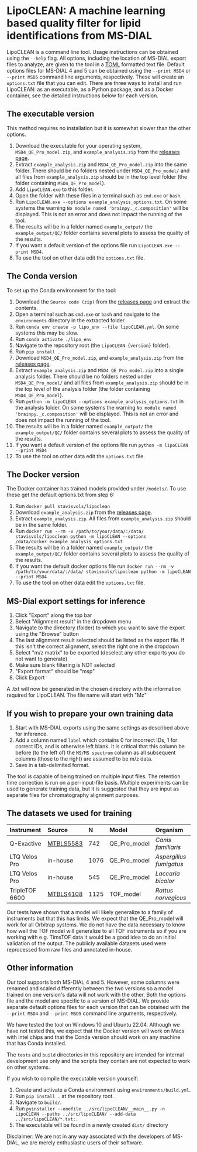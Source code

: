 

# LipoCLEAN: A machine learning based quality filter for lipid identifications from MS-DIAL
LipoCLEAN is a command line tool. Usage instructions can be obtained using the `--help` flag. All options, including the location of MS-DIAL export files to analyze, are given to the tool in a [TOML](https://toml.io/) formatted text file. Default options files for MS-DIAL 4 and 5 can be obtained using the `--print MSD4` or `--print MSD5` command line arguments, respectively. These will create an `options.txt` file that you can edit. There are three ways to install and run LipoCLEAN: as an executable, as a Python package, and as a Docker container, see the detailed instructions below for each version.

## The executable version
This method requires no installation but it is somewhat slower than the other options.
1. Download the executable for your operating system, `MSD4_QE_Pro_model.zip`, and `example_analysis.zip` from the [releases page](https://github.com/stavis1/lipoCLEAN/releases).
2. Extract `example_analysis.zip` and `MSD4_QE_Pro_model.zip` into the same folder. There should be no folders nested under `MSD4_QE_Pro_model/` and all files from `example_analysis.zip` should be in the top level folder (the folder containing `MSD4_QE_Pro_model`).
3. Add `LipoCLEAN.exe` to this folder.
4. Open the folder with these files in a terminal such as `cmd.exe` or `bash`.
5. Run `LipoCLEAN.exe --options example_analysis_options.txt`. On some systems the warning `No module named 'brainpy._c.composition'` will be displayed. This is not an error and does not impact the running of the tool.
6. The results will be in a folder named `example_output/` the `example_output/QC/` folder contains several plots to assess the quality of the results.
7. If you want a default version of the options file run `LipoCLEAN.exe --print MSD4`.
8. To use the tool on other data edit the `options.txt` file.

## The Conda version
To set up the Conda environment for the tool:
1. Download the `Source code (zip)` from the [releases page](https://github.com/stavis1/lipoCLEAN/releases) and extract the contents.
2. Open a terminal such as `cmd.exe` or `bash` and navigate to the `environments` directory in the extracted folder.
3. Run `conda env create -p lipo_env --file lipoCLEAN.yml`. On some systems this may be slow.
4. Run `conda activate ./lipo_env`
5. Navigate to the repository root (the `LipoCLEAN-{version}` folder).
6. Run `pip install .`
7. Download `MSD4_QE_Pro_model.zip`, and `example_analysis.zip` from the [releases page](https://github.com/stavis1/lipoCLEAN/releases).
8. Extract `example_analysis.zip` and `MSD4_QE_Pro_model.zip` into a single analysis folder. There should be no folders nested under `MSD4_QE_Pro_model/` and all files from `example_analysis.zip` should be in the top level of the analysis folder (the folder containing `MSD4_QE_Pro_model`).
9. Run `python -m lipoCLEAN --options example_analysis_options.txt` in the analysis folder. On some systems the warning `No module named 'brainpy._c.composition'` will be displayed. This is not an error and does not impact the running of the tool.
10. The results will be in a folder named `example_output/` the `example_output/QC/` folder contains several plots to assess the quality of the results.
11. If you want a default version of the options file run `python -m lipoCLEAN --print MSD4`
12. To use the tool on other data edit the `options.txt` file.

## The Docker version
The Docker container has trained models provided under `/models/`. To use these get the default options.txt from step 6:
1. Run `docker pull stavisvols/lipoclean`
2. Download `example_analysis.zip` from the [releases page](https://github.com/stavis1/lipoCLEAN/releases).
3. Extract `example_analysis.zip`. All files from `example_analysis.zip` should be in the same folder.
4. Run `docker run --rm -v /path/to/your/data/:/data/ stavisvols/lipoclean python -m lipoCLEAN --options /data/docker_example_analysis_options.txt`
5. The results will be in a folder named `example_output/` the `example_output/QC/` folder contains several plots to assess the quality of the results.
6. If you want the default docker options file run `docker run --rm -v /path/to/your/data/:/data/ stavisvols/lipoclean python -m lipoCLEAN --print MSD4`
7. To use the tool on other data edit the `options.txt` file.

## MS-Dial export settings for inference
1. Click "Export" along the top bar
2. Select "Alignment result" in the dropdown menu
3. Navigate to the directory (folder) to which you want to save the export using the "Browse" button
4. The last alignment result selected should be listed as the export file. If this isn't the correct alignment, select the right one in the dropdown
5. Select "m/z matrix" to be exported (deselect any other exports you do not want to generate)
6. Make sure blank filtering is NOT selected
7. "Export format" should be "msp"
8. Click Export

A .txt will now be generated in the chosen directory with the information required for LipoCLEAN. The file name will start with "Mz"

## If you wish to prepare your own training data
1. Start with MS-DIAL exports using the same settings as described above for inference. 
2. Add a column named `label` which contains 0 for incorrect IDs, 1 for correct IDs, and is otherwise left blank. It is critical that this column be before (to the left of) the `MS/MS spectrum` column as all subsequent columns (those to the right) are assumed to be m/z data. 
3. Save in a tab-delimited format.

The tool is capable of being trained on multiple input files. The retention time correction is run on a per-input-file basis. Multiple experiments can be used to generate training data, but it is suggested that they are input as separate files for chromatography alignment purposes. 

## The datasets we used for training
| Instrument | Source | N  | Model | Organism |
| :--------- | :----- | :- | :---- | :------- |
| Q-Exactive | [MTBLS5583](https://www.ebi.ac.uk/metabolights/editor/MTBLS5583/descriptors) | 742 | QE_Pro_model | *Canis familiaris* |
| LTQ Velos Pro | in-house | 1076 | QE_Pro_model | *Aspergillus fumigatus* |
| LTQ Velos Pro | in-house | 545 | QE_Pro_model | *Laccaria bicolor* |
| TripleTOF 6600 | [MTBLS4108](https://www.ebi.ac.uk/metabolights/editor/MTBLS4108/descriptors) | 1125 | TOF_model | *Rattus norvegicus* |

Our tests have shown that a model will likely generalize to a family of instruments but that this has limits. We expect that the QE_Pro_model will work for all Orbitrap systems. We do not have the data necessary to know how well the TOF model will generalize to all TOF instruments so if you are working with e.g. TimsTOF data it would be a good idea to do an initial validation of the output. The publicly available datasets used were reprocessed from raw files and annotated in-house.

## Other information
Our tool supports both MS-DIAL 4 and 5. However, some columns were renamed and scaled differently between the two versions so a model trained on one version's data will not work with the other. Both the options file and the model are specific to a version of MS-DIAL. We provide separate default options files for each version that can be obtained with the `--print MSD4` and `--print MSD5` command line arguments, respectively.

We have tested the tool on Windows 10 and Ubuntu 22.04. Although we have not tested this, we expect that the Docker version will work on Macs with intel chips and that the Conda version should work on any machine that has Conda installed.

The `tests` and `build` directories in this repository are intended for internal development use only and the scripts they contain are not expected to work on other systems.

 If you wish to compile the executable version yourself:
 1. Create and activate a Conda environment using `environments/build.yml`.
 2. Run `pip install .` at the repository root.
 3. Navigate to `build/`.
 4. Run `pyinstaller --onefile ../src/lipoCLEAN/__main__.py -n LipoCLEAN --paths ../src/lipoCLEAN/ --add-data ../src/lipoCLEAN/*.txt:.`
 5. The executable will be found in a newly created `dist/` directory

Disclaimer: We are not in any way associated with the developers of MS-DIAL, we are merely enthusiastic users of their software.


